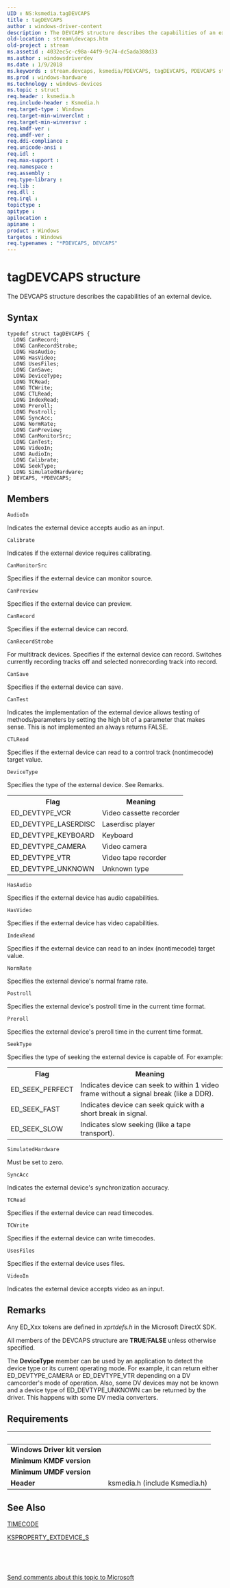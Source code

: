 ```yaml
---
UID : NS:ksmedia.tagDEVCAPS
title : tagDEVCAPS
author : windows-driver-content
description : The DEVCAPS structure describes the capabilities of an external device.
old-location : stream\devcaps.htm
old-project : stream
ms.assetid : 4032ec5c-c98a-44f9-9c74-dc5ada308d33
ms.author : windowsdriverdev
ms.date : 1/9/2018
ms.keywords : stream.devcaps, ksmedia/PDEVCAPS, tagDEVCAPS, PDEVCAPS structure pointer [Streaming Media Devices], ksmedia/DEVCAPS, vidcapstruct_61cce92e-4f74-48ff-ae84-72579136a64f.xml, DEVCAPS, PDEVCAPS, DEVCAPS structure [Streaming Media Devices], *PDEVCAPS
ms.prod : windows-hardware
ms.technology : windows-devices
ms.topic : struct
req.header : ksmedia.h
req.include-header : Ksmedia.h
req.target-type : Windows
req.target-min-winverclnt : 
req.target-min-winversvr : 
req.kmdf-ver : 
req.umdf-ver : 
req.ddi-compliance : 
req.unicode-ansi : 
req.idl : 
req.max-support : 
req.namespace : 
req.assembly : 
req.type-library : 
req.lib : 
req.dll : 
req.irql : 
topictype : 
apitype : 
apilocation : 
apiname : 
product : Windows
targetos : Windows
req.typenames : "*PDEVCAPS, DEVCAPS"
---
```


# tagDEVCAPS structure
The DEVCAPS structure describes the capabilities of an external device.

## Syntax
````
typedef struct tagDEVCAPS {
  LONG CanRecord;
  LONG CanRecordStrobe;
  LONG HasAudio;
  LONG HasVideo;
  LONG UsesFiles;
  LONG CanSave;
  LONG DeviceType;
  LONG TCRead;
  LONG TCWrite;
  LONG CTLRead;
  LONG IndexRead;
  LONG Preroll;
  LONG Postroll;
  LONG SyncAcc;
  LONG NormRate;
  LONG CanPreview;
  LONG CanMonitorSrc;
  LONG CanTest;
  LONG VideoIn;
  LONG AudioIn;
  LONG Calibrate;
  LONG SeekType;
  LONG SimulatedHardware;
} DEVCAPS, *PDEVCAPS;
````

## Members


`AudioIn`

Indicates the external device accepts audio as an input.

`Calibrate`

Indicates if the external device requires calibrating.

`CanMonitorSrc`

Specifies if the external device can monitor source.

`CanPreview`

Specifies if the external device can preview.

`CanRecord`

Specifies if the external device can record.

`CanRecordStrobe`

For multitrack devices. Specifies if the external device can record. Switches currently recording tracks off and selected nonrecording track into record.

`CanSave`

Specifies if the external device can save.

`CanTest`

Indicates the implementation of the external device allows testing of methods/parameters by setting the high bit of a parameter that makes sense. This is not implemented an always returns FALSE.

`CTLRead`

Specifies if the external device can read to a control track (nontimecode) target value.

`DeviceType`

Specifies the type of the external device. See Remarks.
<table>
<tr>
<th>Flag</th>
<th>Meaning</th>
</tr>
<tr>
<td>
ED_DEVTYPE_VCR

</td>
<td>
Video cassette recorder

</td>
</tr>
<tr>
<td>
ED_DEVTYPE_LASERDISC

</td>
<td>
Laserdisc player

</td>
</tr>
<tr>
<td>
ED_DEVTYPE_KEYBOARD

</td>
<td>
Keyboard

</td>
</tr>
<tr>
<td>
ED_DEVTYPE_CAMERA

</td>
<td>
Video camera

</td>
</tr>
<tr>
<td>
ED_DEVTYPE_VTR

</td>
<td>
Video tape recorder

</td>
</tr>
<tr>
<td>
ED_DEVTYPE_UNKNOWN

</td>
<td>
Unknown type

</td>
</tr>
</table>

`HasAudio`

Specifies if the external device has audio capabilities.

`HasVideo`

Specifies if the external device has video capabilities.

`IndexRead`

Specifies if the external device can read to an index (nontimecode) target value.

`NormRate`

Specifies the external device's normal frame rate.

`Postroll`

Specifies the external device's postroll time in the current time format.

`Preroll`

Specifies the external device's preroll time in the current time format.

`SeekType`

Specifies the type of seeking the external device is capable of. For example:
<table>
<tr>
<th>Flag</th>
<th>Meaning</th>
</tr>
<tr>
<td>
ED_SEEK_PERFECT

</td>
<td>
Indicates device can seek to within 1 video frame without a signal break (like a DDR).

</td>
</tr>
<tr>
<td>
ED_SEEK_FAST

</td>
<td>
Indicates device can seek quick with a short break in signal.

</td>
</tr>
<tr>
<td>
ED_SEEK_SLOW

</td>
<td>
Indicates slow seeking (like a tape transport).

</td>
</tr>
</table>

`SimulatedHardware`

Must be set to zero.

`SyncAcc`

Indicates the external device's synchronization accuracy.

`TCRead`

Specifies if the external device can read timecodes.

`TCWrite`

Specifies if the external device can write timecodes.

`UsesFiles`

Specifies if the external device uses files.

`VideoIn`

Indicates the external device accepts video as an input.

## Remarks
Any ED_Xxx tokens are defined in <i>xprtdefs.h</i> in the Microsoft DirectX SDK.

All members of the DEVCAPS structure are <b>TRUE</b>/<b>FALSE</b> unless otherwise specified.

The <b>DeviceType</b> member can be used by an application to detect the device type or its current operating mode. For example, it can return either ED_DEVTYPE_CAMERA or ED_DEVTYPE_VTR depending on a DV camcorder's mode of operation. Also, some DV devices may not be known and a device type of ED_DEVTYPE_UNKNOWN can be returned by the driver. This happens with some DV media converters.

## Requirements
| &nbsp; | &nbsp; |
| ---- |:---- |
| **Windows Driver kit version** |  |
| **Minimum KMDF version** |  |
| **Minimum UMDF version** |  |
| **Header** | ksmedia.h (include Ksmedia.h) |

## See Also

<a href="..\ksmedia\ns-ksmedia-_timecode.md">TIMECODE</a>

<a href="..\ksmedia\ns-ksmedia-ksproperty_extdevice_s.md">KSPROPERTY_EXTDEVICE_S</a>

 

 

<a href="mailto:wsddocfb@microsoft.com?subject=Documentation%20feedback [stream\stream]:%20DEVCAPS structure%20 RELEASE:%20(1/9/2018)&amp;body=%0A%0APRIVACY STATEMENT%0A%0AWe use your feedback to improve the documentation. We don't use your email address for any other purpose, and we'll remove your email address from our system after the issue that you're reporting is fixed. While we're working to fix this issue, we might send you an email message to ask for more info. Later, we might also send you an email message to let you know that we've addressed your feedback.%0A%0AFor more info about Microsoft's privacy policy, see http://privacy.microsoft.com/en-us/default.aspx." title="Send comments about this topic to Microsoft">Send comments about this topic to Microsoft</a>
